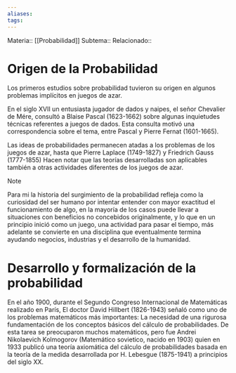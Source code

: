 ```yaml
---
aliases: 
tags:
---
```

Materia:: [[Probabilidad]]
Subtema:: 
Relacionado:: 

# Origen de la Probabilidad
Los primeros estudios sobre probabilidad tuvieron su origen en algunos problemas implícitos en 
juegos de azar.

En el siglo XVII un entusiasta jugador de dados y naipes, el señor Chevalier de Mére, consultó a Blaise Pascal (1623-1662) sobre algunas inquietudes técnicas referentes a juegos de dados. Esta consulta motivó una correspondencia sobre el tema, entre Pascal y Pierre Fernat (1601-1665).

Las ideas de probabilidades permanecen atadas a los problemas de los juegos de azar, hasta que Pierre Laplace (1749-1827) y Friedrich Gauss (1777-1855) Hacen notar que las teorías desarrolladas son aplicables también a otras actividades diferentes de los juegos de azar. 

> [!note]
> Para mi la historia del surgimiento de la probabilidad refleja como la curiosidad del ser humano por intentar entender con mayor exactitud el funcionamiento de algo, en la mayoría de los casos puede llevar a situaciones con beneficios no concebidos originalmente, y lo que en un principio inició como un juego, una actividad para pasar el tiempo, más adelante se convierte en una disciplina que eventualmente termina ayudando negocios, industrias y el desarrollo de la humanidad.



# Desarrollo y formalización de la probabilidad
En el año 1900, durante el Segundo Congreso Internacional de Matemáticas realizado en París, El doctor David Hillbert (1826-1943) señaló como uno de los problemas matemáticos más importantes: La necesidad de una rigurosa fundamentación de los conceptos básicos del cálculo de probabilidades. De esta tarea se preocuparon muchos matemáticos, pero fue Andrei Nikolaevich Kolmogorov (Matemático sovietico, nacido en 1903) quien en 1933 publicó una teoría axiomática del cálculo de probabilidades basada en la teoría de la medida desarrollada por H. Lebesgue (1875-1941) a principios del siglo XX. 



